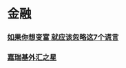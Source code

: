 # 金融

### [如果你想变富 就应该忽略这7个谎言](http://finance.qq.com/original/MissMoney/MM00396.html?pgv_ref=aio2015&ptlang=2052)

### [嘉瑞基外汇之星](http://www.forexstar.com.cn/)

